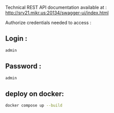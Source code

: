 Technical REST API documentation available at : http://srv21.mikr.us:20134/swagger-ui/index.html

Authorize credentials needed to access : 

## Login : 

```bash
admin
```

## Password : 
```bash
admin
```
## deploy on docker: 
```bash
docker compose up --build
